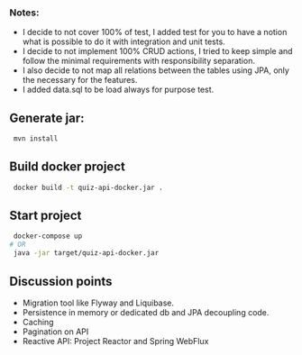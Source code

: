 
### Notes:

- I decide to not cover 100% of test, I added test for you to have a notion what is possible to do it with integration and unit tests.
- I decide to not implement 100% CRUD actions, I tried to keep simple and follow the minimal requirements with responsibility separation.
- I also decide to not map all relations between the tables using JPA, only the necessary for the features.
- I added data.sql to be load always for purpose test.

## Generate jar:
```bash
 mvn install
```

## Build docker project

````bash
 docker build -t quiz-api-docker.jar .
````

## Start project

````bash
 docker-compose up 
# OR
 java -jar target/quiz-api-docker.jar
````

## Discussion points

- Migration tool like Flyway and Liquibase.
- Persistence in memory or dedicated db and JPA decoupling code.
- Caching
- Pagination on API
- Reactive API: Project Reactor and Spring WebFlux
